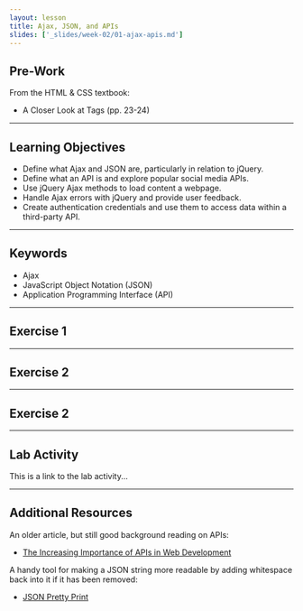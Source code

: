 ```yaml
---
layout: lesson
title: Ajax, JSON, and APIs
slides: ['_slides/week-02/01-ajax-apis.md']
---
```


## Pre-Work

From the HTML & CSS textbook:

- A Closer Look at Tags (pp. 23-24)

---

## Learning Objectives

- Define what Ajax and JSON are, particularly in relation to jQuery.
- Define what an API is and explore popular social media APIs.
- Use jQuery Ajax methods to load content a webpage.
- Handle Ajax errors with jQuery and provide user feedback.
- Create authentication credentials and use them to access data within a third-party API.

---

## Keywords

- Ajax
- JavaScript Object Notation (JSON)
- Application Programming Interface (API)

---

## Exercise 1



---

## Exercise 2



---

## Exercise 2



---

## Lab Activity

This is a link to the lab activity...

---

## Additional Resources

An older article, but still good background reading on APIs:

- [The Increasing Importance of APIs in Web Development](https://code.tutsplus.com/articles/the-increasing-importance-of-apis-in-web-development--net-22368)

A handy tool for making a JSON string more readable by adding whitespace back into it if it has been removed:

- [JSON Pretty Print](http://jsonprettyprint.com/)
